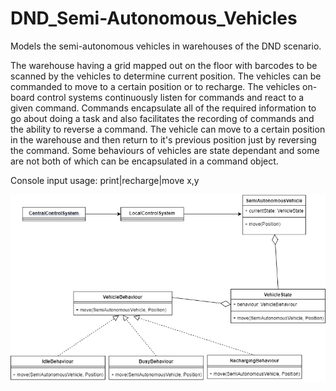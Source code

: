 # DND_Semi-Autonomous_Vehicles
Models the semi-autonomous vehicles in warehouses of the DND scenario.

The warehouse having a grid mapped out on the floor with barcodes to be scanned by the vehicles to determine current position. The vehicles can be commanded to move to a certain position or to recharge. The vehicles on-board control systems continuously listen for commands and react to a given command. Commands encapsulate all of the required information to go about doing a task and also facilitates the recording of commands and the ability to reverse a command. The vehicle can move to a certain position in the warehouse and then return to it's previous position just by reversing the command. Some behaviours of vehicles are state dependant and some are not both of which can be encapsulated in a command object.

Console input usage: print|recharge|move x,y

![alt text](https://github.com/Sam-Hammersley/DND_Semi-Autonomous_Vehicles/blob/master/Untitled%20Diagram.png?raw=true)
